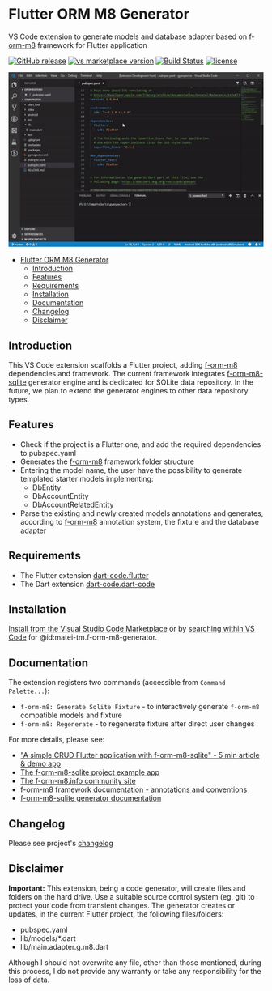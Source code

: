 # Flutter ORM M8 Generator

VS Code extension to generate models and database adapter based on [f-orm-m8](https://github.com/matei-tm/f-orm-m8) framework for Flutter application

[![GitHub release](https://img.shields.io/github/release-pre/matei-tm/vscode-f-orm-m8.svg)](https://github.com/matei-tm/vscode-f-orm-m8/releases/) 
[![vs marketplace version](https://img.shields.io/visual-studio-marketplace/v/matei-tm.f-orm-m8-generator.svg)](https://marketplace.visualstudio.com/items?itemName=matei-tm.f-orm-m8-generator) 
[![Build Status](https://matei-tm.visualstudio.com/vscode-f-orm-m8/_apis/build/status/matei-tm.vscode-f-orm-m8?branchName=master)](https://matei-tm.visualstudio.com/vscode-f-orm-m8/_build/latest?definitionId=2&branchName=master) 
[![license](https://img.shields.io/github/license/matei-tm/vscode-f-orm-m8.svg)](LICENSE)

![Showcase](https://github.com/matei-tm/vscode-f-orm-m8/blob/develop/docs/media/showcase.gif?raw=true)

- [Flutter ORM M8 Generator](#flutter-orm-m8-generator)
  - [Introduction](#introduction)
  - [Features](#features)
  - [Requirements](#requirements)
  - [Installation](#installation)
  - [Documentation](#documentation)
  - [Changelog](#changelog)
  - [Disclaimer](#disclaimer)

## Introduction

This VS Code extension scaffolds a Flutter project, adding [f-orm-m8](https://github.com/matei-tm/f-orm-m8) dependencies and framework.
The current framework integrates [f-orm-m8-sqlite](https://github.com/matei-tm/f-orm-m8-sqlite) generator engine and is dedicated for SQLite data repository.
In the future, we plan to extend the generator engines to other data repository types.

## Features

- Check if the project is a Flutter one, and add the required dependencies to pubspec.yaml
- Generates the [f-orm-m8](https://github.com/matei-tm/f-orm-m8) framework folder structure
- Entering the model name, the user have the possibility to generate templated starter models implementing:
  *  DbEntity
  *  DbAccountEntity
  *  DbAccountRelatedEntity
- Parse the existing and newly created models annotations and generates, according to [f-orm-m8](https://github.com/matei-tm/f-orm-m8) annotation system, the fixture and the database adapter

## Requirements

- The Flutter extension [dart-code.flutter](https://github.com/Dart-Code/Flutter) 
- The Dart extension [dart-code.dart-code](https://github.com/Dart-Code/Dart-Code)

## Installation

[Install from the Visual Studio Code Marketplace](https://marketplace.visualstudio.com/items?itemName=matei-tm.f-orm-m8-generator) or by [searching within VS Code](https://code.visualstudio.com/docs/editor/extension-gallery#_search-for-an-extension) for @id:matei-tm.f-orm-m8-generator.

## Documentation

The extension registers two commands (accessible from `Command Palette...`):

- `f-orm-m8: Generate Sqlite Fixture` - to interactively generate `f-orm-m8` compatible models and fixture
- `f-orm-m8: Regenerate` - to regenerate fixture after direct user changes

For more details, please see:

* ["A simple CRUD Flutter application with f-orm-m8-sqlite" - 5 min article & demo app](https://medium.com/@tm.matei/a-simple-crud-flutter-application-with-f-orm-m8-sqlite-f4a9816678e8?source=friends_link&sk=8a5024bd5d5f14ec0c81eff3e8143657)
* [The f-orm-m8-sqlite project example app](https://github.com/matei-tm/f-orm-m8-sqlite/tree/master/example) 
* [The f-orm-m8.info community site](https://f-orm-m8.info/)
* [f-orm-m8 framework documentation - annotations and conventions](https://github.com/matei-tm/f-orm-m8)
* [f-orm-m8-sqlite generator documentation](https://github.com/matei-tm/f-orm-m8-sqlite)

## Changelog

Please see project's [changelog](https://github.com/matei-tm/vscode-f-orm-m8/blob/master/CHANGELOG.md) 

## Disclaimer

**Important:** 
This extension, being a code generator, will create files and folders on the hard drive. Use a suitable source control system (eg, git) to protect your code from transient changes. The generator creates or updates, in the current Flutter project, the following files/folders:

- pubspec.yaml
- lib/models/*.dart
- lib/main.adapter.g.m8.dart

Although I should not overwrite any file, other than those mentioned, during this process, I do not provide any warranty or take any responsibility for the loss of data.
